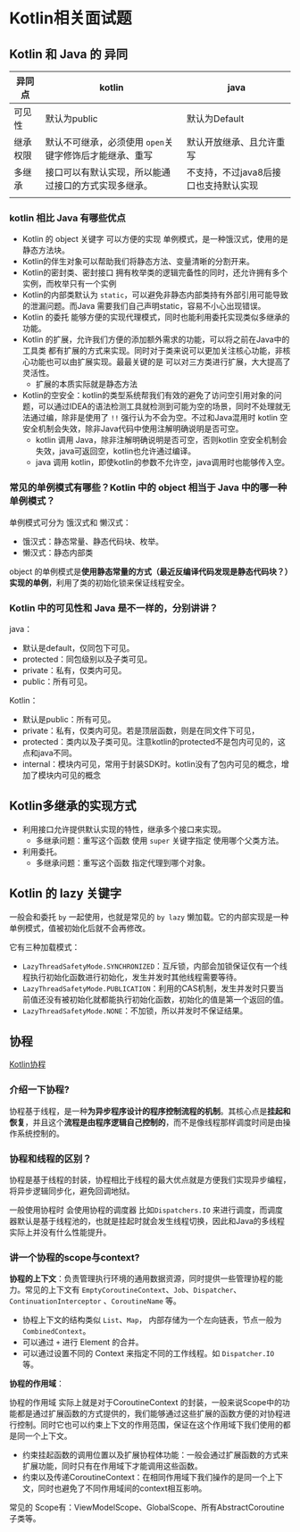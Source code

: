 # Kotlin相关面试题

## Kotlin 和 Java 的 异同

| 异同点   | kotlin                                                  | java                                  |
| -------- | ------------------------------------------------------- | ------------------------------------- |
| 可见性   | 默认为public                                            | 默认为Default                         |
| 继承权限 | 默认不可继承，必须使用 `open`关键字修饰后才能继承、重写 | 默认开放继承、且允许重写              |
| 多继承   | 接口可以有默认实现，所以能通过接口的方式实现多继承。    | 不支持，不过java8后接口也支持默认实现 |
|          |                                                         |                                       |

### kotlin 相比 Java 有哪些优点

* Kotlin 的 object 关键字 可以方便的实现 单例模式，是一种饿汉式，使用的是静态方法块。
* Kotlin的伴生对象可以帮助我们将静态方法、变量清晰的分割开来。
* Kotlin的密封类、密封接口 拥有枚举类的逻辑完备性的同时，还允许拥有多个实例，而枚举只有一个实例
* Kotlin的内部类默认为 `static`，可以避免非静态内部类持有外部引用可能导致的泄漏问题。而Java 需要我们自己声明static，容易不小心出现错误。
* Kotlin 的委托 能够方便的实现代理模式，同时也能利用委托实现类似多继承的功能。
* Kotlin 的扩展，允许我们方便的添加额外需求的功能，可以将之前在Java中的工具类 都有扩展的方式来实现。同时对于类来说可以更加关注核心功能，非核心功能也可以由扩展实现。最最关键的是 可以对三方类进行扩展，大大提高了灵活性。
  * 扩展的本质实际就是静态方法
* Kotlin的空安全：kotlin的类型系统帮我们有效的避免了访问空引用对象的问题，可以通过IDEA的语法检测工具就检测到可能为空的场景，同时不处理就无法通过编，除非是使用了 `!!` 强行认为不会为空。不过和Java混用时 kotlin 空安全机制会失效，除非Java代码中使用注解明确说明是否可空。
  * kotlin 调用 Java，除非注解明确说明是否可空，否则kotlin 空安全机制会失效，java可返回空，kotlin也允许通过编译。
  * java 调用 kotlin，即使kotlin的参数不允许空，java调用时也能够传入空。

### 常见的单例模式有哪些？Kotlin 中的 object 相当于 Java 中的哪一种单例模式？

单例模式可分为 饿汉式和 懒汉式：

* 饿汉式：静态常量、静态代码块、枚举。
* 懒汉式：静态内部类

object 的单例模式是**使用静态常量的方式（最近反编译代码发现是静态代码块？）实现的单例**，利用了类的初始化锁来保证线程安全。


### Kotlin 中的可见性和 Java 是不一样的，分别讲讲？

java：

* 默认是default，仅同包下可见。
* protected：同包级别以及子类可见。
* private：私有，仅类内可见。
* public：所有可见。

Kotlin：

* 默认是public：所有可见。
* private：私有，仅类内可见。若是顶层函数，则是在同文件下可见，
* protected：类内以及子类可见。注意kotlin的protected不是包内可见的，这点和java不同。
* internal：模块内可见，常用于封装SDK时。kotlin没有了包内可见的概念，增加了模块内可见的概念

## Kotlin多继承的实现方式

* 利用接口允许提供默认实现的特性，继承多个接口来实现。
  * 多继承问题：重写这个函数 使用 `super` 关键字指定 使用哪个父类方法。
* 利用委托。
  * 多继承问题：重写这个函数 指定代理到哪个对象。

## Kotlin 的 lazy 关键字

一般会和委托 `by` 一起使用，也就是常见的 `by lazy` 懒加载。它的内部实现是一种单例模式，值被初始化后就不会再修改。

它有三种加载模式：

* `LazyThreadSafetyMode.SYNCHRONIZED`：互斥锁，内部会加锁保证仅有一个线程执行初始化函数进行初始化，发生并发时其他线程需要等待。
* `LazyThreadSafetyMode.PUBLICATION`：利用的CAS机制，发生并发时只要当前值还没有被初始化就都能执行初始化函数，初始化的值是第一个返回的值。
* `LazyThreadSafetyMode.NONE`：不加锁，所以并发时不保证结果。

## 协程

[Kotlin协程](../language/kotlin/Kotlin协程.md)

### 介绍一下协程?

协程基于线程，是一种**为异步程序设计的程序控制流程的机制**。其核心点是**挂起和恢复**，并且这个**流程是由程序逻辑自己控制的**，而不是像线程那样调度时间是由操作系统控制的。

### 协程和线程的区别？

协程是基于线程的封装，协程相比于线程的最大优点就是方便我们实现异步编程，将异步逻辑同步化，避免回调地狱。

一般使用协程时 会使用协程的调度器 比如`Dispatchers.IO` 来进行调度，而调度器默认是基于线程池的，也就是挂起时就会发生线程切换，因此和Java的多线程 实际上并没有什么性能提升。

### 讲一个协程的scope与context?

**协程的上下文**：负责管理执行环境的通用数据资源，同时提供一些管理协程的能力。常见的上下文有 `EmptyCoroutineContext`、`Job`、`Dispatcher`、`ContinuationInterceptor` 、`CoroutineName` 等。

* 协程上下文的结构类似 `List`、`Map`， 内部存储为一个左向链表，节点一般为 `CombinedContext`。
* 可以通过 `+` 进行 Element 的合并。
* 可以通过设置不同的 Context 来指定不同的工作线程。如 `Dispatcher.IO` 等。



**协程的作用域**：

协程的作用域 实际上就是对于CoroutineContext 的封装，一般来说Scope中的功能都是通过扩展函数的方式提供的，我们能够通过这些扩展的函数方便的对协程进行控制。同时它也可以约束上下文的作用范围，保证在这个作用域下我们使用的都是同一个上下文。

* 约束挂起函数的调用位置以及扩展协程体功能：一般会通过扩展函数的方式来扩展功能，同时只有在作用域下才能调用这些函数。
* 约束以及传递CoroutineContext：在相同作用域下我们操作的是同一个上下文，同时也避免了不同作用域间的context相互影响。

常见的 Scope有：ViewModelScope、GlobalScope、所有AbstractCoroutine子类等。
